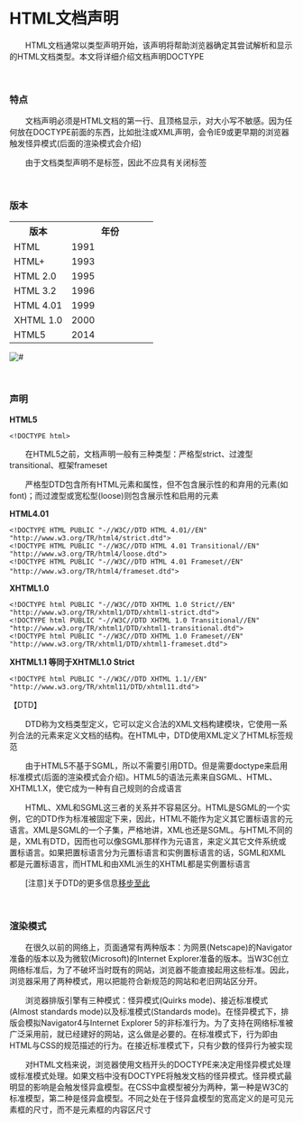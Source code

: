 # HTML文档声明

&emsp;&emsp;HTML文档通常以类型声明开始，该声明将帮助浏览器确定其尝试解析和显示的HTML文档类型。本文将详细介绍文档声明DOCTYPE



<p>&nbsp;</p>


### 特点

&emsp;&emsp;文档声明必须是HTML文档的第一行、且顶格显示，对大小写不敏感。因为任何放在DOCTYPE前面的东西，比如批注或XML声明，会令IE9或更早期的浏览器触发怪异模式(后面的渲染模式会介绍)

&emsp;&emsp;由于文档类型声明不是标签，因此不应具有关闭标签

<p>&nbsp;</p>



### 版本

<table class="table">
<tbody>
<tr><th style="width: 40%;">版本</th><th>年份</th></tr>
<tr>
<td>HTML</td>
<td>1991</td>
</tr>
<tr>
<td>HTML+</td>
<td>1993</td>
</tr>
<tr>
<td>HTML 2.0</td>
<td>1995</td>
</tr>
<tr>
<td>HTML 3.2</td>
<td>1996</td>
</tr>
<tr>
<td>HTML 4.01</td>
<td>1999</td>
</tr>
<tr>
<td>XHTML 1.0</td>
<td>2000</td>
</tr>
<tr>
<td>HTML5</td>
<td>2014</td>
</tr>
</tbody>
</table>

<div><img src="{{book.pic}}/blog/HTML_structure_doctype.jpg" alt="#"></div>


<p>&nbsp;</p>


### 声明

<p><strong>HTML5</strong></p>

    <!DOCTYPE html>

&emsp;&emsp;在HTML5之前，文档声明一般有三种类型：严格型strict、过渡型transitional、框架frameset

&emsp;&emsp;严格型DTD包含所有HTML元素和属性，但不包含展示性的和弃用的元素(如font)；而过渡型或宽松型(loose)则包含展示性和启用的元素

<p><strong>HTML4.01</strong></p>

    <!DOCTYPE HTML PUBLIC "-//W3C//DTD HTML 4.01//EN"
    "http://www.w3.org/TR/html4/strict.dtd">        
    <!DOCTYPE HTML PUBLIC "-//W3C//DTD HTML 4.01 Transitional//EN" "http://www.w3.org/TR/html4/loose.dtd">
    <!DOCTYPE HTML PUBLIC "-//W3C//DTD HTML 4.01 Frameset//EN" "http://www.w3.org/TR/html4/frameset.dtd">　

<p><strong>XHTML1.0</strong></p>


    <!DOCTYPE html PUBLIC "-//W3C//DTD XHTML 1.0 Strict//EN" "http://www.w3.org/TR/xhtml1/DTD/xhtml1-strict.dtd">        
    <!DOCTYPE html PUBLIC "-//W3C//DTD XHTML 1.0 Transitional//EN" "http://www.w3.org/TR/xhtml1/DTD/xhtml1-transitional.dtd">
    <!DOCTYPE html PUBLIC "-//W3C//DTD XHTML 1.0 Frameset//EN"  "http://www.w3.org/TR/xhtml1/DTD/xhtml1-frameset.dtd">

<strong>XHTML1.1 等同于XHTML1.0 Strict</strong>

    <!DOCTYPE html PUBLIC "-//W3C//DTD XHTML 1.1//EN" "http://www.w3.org/TR/xhtml11/DTD/xhtml11.dtd">    

【DTD】

&emsp;&emsp;DTD称为文档类型定义，它可以定义合法的XML文档构建模块，它使用一系列合法的元素来定义文档的结构。在HTML中，DTD使用XML定义了HTML标签规范

&emsp;&emsp;由于HTML5不基于SGML，所以不需要引用DTD。但是需要doctype来启用标准模式(后面的渲染模式会介绍)。HTML5的语法元素来自SGML、HTML、XHTML1.X，使它成为一种有自己规则的合成语言

&emsp;&emsp;HTML、XML和SGML这三者的关系并不容易区分。HTML是SGML的一个实例，它的DTD作为标准被固定下来，因此，HTML不能作为定义其它置标语言的元语言。XML是SGML的一个子集，严格地讲，XML也还是SGML。与HTML不同的是，XML有DTD，因而也可以像SGML那样作为元语言，来定义其它文件系统或置标语言。如果把置标语言分为元置标语言和实例置标语言的话，SGML和XML都是元置标语言，而HTML和由XML派生的XHTML都是实例置标语言

&emsp;&emsp;[注意]关于DTD的更多信息<a href="http://www.w3school.com.cn/tags/html_ref_dtd.asp" target="_blank">移步至此</a>

<p>&nbsp;</p>

### 渲染模式

&emsp;&emsp;在很久以前的网络上，页面通常有两种版本：为网景(Netscape)的Navigator准备的版本以及为微软(Microsoft)的Internet Explorer准备的版本。当W3C创立网络标准后，为了不破坏当时既有的网站，浏览器不能直接起用这些标准。因此，浏览器采用了两种模式，用以把能符合新规范的网站和老旧网站区分开。

&emsp;&emsp;浏览器排版引擎有三种模式：怪异模式(Quirks mode)、接近标准模式(Almost standards mode)以及标准模式(Standards mode)。在怪异模式下，排版会模拟Navigator4与Internet Explorer 5的非标准行为。为了支持在网络标准被广泛采用前，就已经建好的网站，这么做是必要的。在标准模式下，行为即由HTML与CSS的规范描述的行为。在接近标准模式下，只有少数的怪异行为被实现

&emsp;&emsp;对HTML文档来说，浏览器使用文档开头的DOCTYPE来决定用怪异模式处理或标准模式处理。如果文档中没有DOCTYPE将触发文档的怪异模式。怪异模式最明显的影响是会触发怪异盒模型。在CSS中盒模型被分为两种，第一种是W3C的标准模型，第二种是怪异盒模型。不同之处在于怪异盒模型的宽高定义的是可见元素框的尺寸，而不是元素框的内容区尺寸

